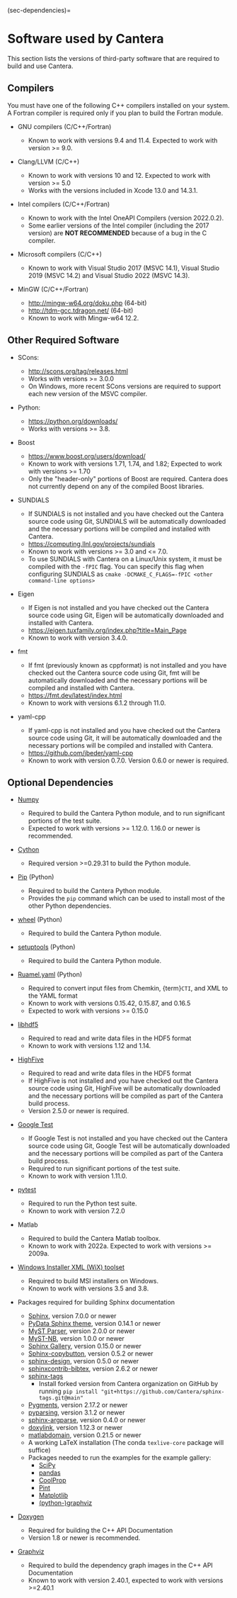 (sec-dependencies)=
# Software used by Cantera

This section lists the versions of third-party software that are required to build and
use Cantera.

## Compilers

You must have one of the following C++ compilers installed on your system. A Fortran
compiler is required only if you plan to build the Fortran module.

- GNU compilers (C/C++/Fortran)

  - Known to work with versions 9.4 and 11.4. Expected to work with version >= 9.0.

- Clang/LLVM (C/C++)

  - Known to work with versions 10 and 12. Expected to work with version >= 5.0
  - Works with the versions included in Xcode 13.0 and 14.3.1.

- Intel compilers (C/C++/Fortran)

  - Known to work with the Intel OneAPI Compilers (version 2022.0.2).
  - Some earlier versions of the Intel compiler (including the 2017 version) are
    **NOT RECOMMENDED** because of a bug in the C compiler.

- Microsoft compilers (C/C++)

  - Known to work with Visual Studio 2017 (MSVC 14.1), Visual Studio 2019 (MSVC 14.2)
    and Visual Studio 2022 (MSVC 14.3).

- MinGW (C/C++/Fortran)

  - <http://mingw-w64.org/doku.php> (64-bit)
  - <http://tdm-gcc.tdragon.net/> (64-bit)
  - Known to work with Mingw-w64 12.2.

## Other Required Software

- SCons:

  - <http://scons.org/tag/releases.html>
  - Works with versions >= 3.0.0
  - On Windows, more recent SCons versions are required to support each new version of
    the MSVC compiler.

- Python:

  - <https://python.org/downloads/>
  - Works with versions >= 3.8.

- Boost

  - <https://www.boost.org/users/download/>
  - Known to work with versions 1.71, 1.74, and 1.82; Expected to work with versions >=
    1.70
  - Only the "header-only" portions of Boost are required. Cantera does not currently
    depend on any of the compiled Boost libraries.

- SUNDIALS

  - If SUNDIALS is not installed and you have checked out the Cantera source code using
    Git, SUNDIALS will be automatically downloaded and the necessary portions will be
    compiled and installed with Cantera.
  - <https://computing.llnl.gov/projects/sundials>
  - Known to work with versions >= 3.0 and \<= 7.0.
  - To use SUNDIALS with Cantera on a Linux/Unix system, it must be compiled
    with the `-fPIC` flag. You can specify this flag when configuring SUNDIALS as
    `cmake -DCMAKE_C_FLAGS=-fPIC <other command-line options>`

- Eigen

  - If Eigen is not installed and you have checked out the Cantera source code using
    Git, Eigen will be automatically downloaded and installed with Cantera.
  - <https://eigen.tuxfamily.org/index.php?title=Main_Page>
  - Known to work with version 3.4.0.

- fmt

  - If fmt (previously known as cppformat) is not installed and you have checked out the
    Cantera source code using Git, fmt will be automatically downloaded and the
    necessary portions will be compiled and installed with Cantera.
  - <https://fmt.dev/latest/index.html>
  - Known to work with versions 6.1.2 through 11.0.

- yaml-cpp

  - If yaml-cpp is not installed and you have checked out the Cantera source code using
    Git, it will be automatically downloaded and the necessary portions will be compiled
    and installed with Cantera.
  - <https://github.com/jbeder/yaml-cpp>
  - Known to work with version 0.7.0. Version 0.6.0 or newer is required.

## Optional Dependencies

- [Numpy](https://www.numpy.org/)

  - Required to build the Cantera Python module, and to run significant portions
    of the test suite.
  - Expected to work with versions >= 1.12.0. 1.16.0 or newer is recommended.

- [Cython](https://cython.org/)

  - Required version >=0.29.31 to build the Python module.

- [Pip](https://pip.pypa.io/en/stable/installing/) (Python)

  - Required to build the Cantera Python module.
  - Provides the `pip` command which can be used to install most of
    the other Python dependencies.

- [wheel](https://pypi.org/project/wheel/) (Python)

  - Required to build the Cantera Python module.

- [setuptools](https://pypi.org/project/setuptools/) (Python)

  - Required to build the Cantera Python module.

- [Ruamel.yaml](https://pypi.org/project/ruamel.yaml/) (Python)

  - Required to convert input files from Chemkin, {term}`CTI`, and XML to the YAML
    format
  - Known to work with versions 0.15.42, 0.15.87, and 0.16.5
  - Expected to work with versions >= 0.15.0

- [libhdf5](https://www.hdfgroup.org/solutions/hdf5/)

  - Required to read and write data files in the HDF5 format
  - Known to work with versions 1.12 and 1.14.

- [HighFive](https://github.com/BlueBrain/HighFive)

  - Required to read and write data files in the HDF5 format
  - If HighFive is not installed and you have checked out the Cantera source code
    using Git, HighFive will be automatically downloaded and the necessary portions will
    be compiled as part of the Cantera build process.
  - Version 2.5.0 or newer is required.

- [Google Test](https://github.com/google/googletest)

  - If Google Test is not installed and you have checked out the Cantera source code
    using Git, Google Test will be automatically downloaded and the necessary portions
    will be compiled as part of the Cantera build process.
  - Required to run significant portions of the test suite.
  - Known to work with version 1.11.0.

- [pytest](https://pytest.org)

  - Required to run the Python test suite.
  - Known to work with version 7.2.0

- Matlab

  - Required to build the Cantera Matlab toolbox.
  - Known to work with 2022a. Expected to work with versions >= 2009a.

- [Windows Installer XML (WiX) toolset](http://wixtoolset.org/)

  - Required to build MSI installers on Windows.
  - Known to work with versions 3.5 and 3.8.

- Packages required for building Sphinx documentation

  - [Sphinx](https://www.sphinx-doc.org/en/stable/), version 7.0.0 or newer
  - [PyData Sphinx theme](https://pydata-sphinx-theme.readthedocs.io/en/stable/),
    version 0.14.1 or newer
  - [MyST Parser](https://myst-parser.readthedocs.io/en/latest/), version 2.0.0 or newer
  - [MyST-NB](https://myst-nb.readthedocs.io/en/latest/), version 1.0.0 or newer
  - [Sphinx Gallery](https://sphinx-gallery.github.io/stable/index.html), version 0.15.0
    or newer
  - [Sphinx-copybutton](https://sphinx-copybutton.readthedocs.io/en/latest/), version
    0.5.2 or newer
  - [sphinx-design](https://sphinx-design.readthedocs.io/en/latest/), version 0.5.0 or
    newer
  - [sphinxcontrib-bibtex](https://sphinxcontrib-bibtex.readthedocs.io/en/latest/),
    version 2.6.2 or newer
  - [sphinx-tags](https://github.com/Cantera/sphinx-tags)
    - Install forked version from Cantera organization on GitHub by running
      `pip install "git+https://github.com/Cantera/sphinx-tags.git@main"`
  - [Pygments](https://pygments.org/), version 2.17.2 or newer
  - [pyparsing](https://github.com/pyparsing/pyparsing/), version 3.1.2 or newer
  - [sphinx-argparse](https://sphinx-argparse.readthedocs.io/en/latest/), version 0.4.0
    or newer
  - [doxylink](https://pythonhosted.org/sphinxcontrib-doxylink/), version 1.12.3 or
    newer
  - [matlabdomain](https://pypi.org/project/sphinxcontrib-matlabdomain), version 0.21.5
    or newer
  - A working LaTeX installation (The conda `texlive-core` package will suffice)
  - Packages needed to run the examples for the example gallery:
    - [SciPy](https://scipy.org/)
    - [pandas](https://pandas.pydata.org/)
    - [CoolProp](http://www.coolprop.org/)
    - [Pint](https://pint.readthedocs.io/en/stable/)
    - [Matplotlib](https://matplotlib.org/)
    - [(python-)graphviz](https://graphviz.readthedocs.io/en/stable/)

- [Doxygen](http://doxygen.nl/)

  - Required for building the C++ API Documentation
  - Version 1.8 or newer is recommended.

- [Graphviz](https://www.graphviz.org/)

  - Required to build the dependency graph images in the C++ API Documentation
  - Known to work with version 2.40.1, expected to work with versions >=2.40.1
